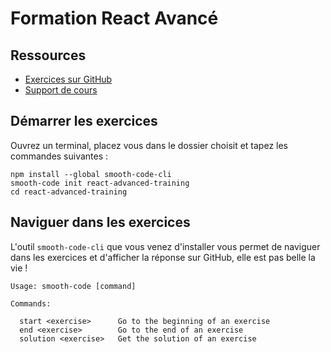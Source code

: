 # Formation React Avancé

## Ressources

* [Exercices sur GitHub](https://github.com/smooth-code/react-advanced-training)
* [Support de cours](https://goo.gl/LqbeZG)

## Démarrer les exercices

Ouvrez un terminal, placez vous dans le dossier choisit et tapez les commandes suivantes :

```
npm install --global smooth-code-cli
smooth-code init react-advanced-training
cd react-advanced-training
```

## Naviguer dans les exercices

L'outil `smooth-code-cli` que vous venez d'installer vous permet de naviguer dans les exercices et d'afficher la réponse sur GitHub, elle est pas belle la vie !

```
Usage: smooth-code [command]

Commands:

  start <exercise>      Go to the beginning of an exercise
  end <exercise>        Go to the end of an exercise
  solution <exercise>   Get the solution of an exercise
```
